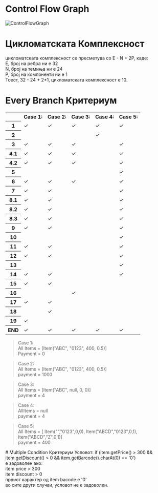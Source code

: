 # Control Flow Graph
![ControlFlowGraph](https://github.com/nikola-bozinovski/SI_2024_lab2_226054/assets/166914433/cb286ec5-6447-40a9-9535-8c184c438742)
# Цикломатската Комплексност
цикломатската комплексност се пресметува со E - N + 2P, каде:<br>
  E, број на ребра ни е 32<br>
  N, број на темиња ни е 24<br>
  P, број на компоненти ни е 1<br>
  Тоест, 32 - 24 + 2*1, цикломатската комплексност е 10.<br>
  
# Every Branch Критериум 
<table>
        <tr>
            <th></th>
            <th>Case 1:</th>
            <th>Case 2:</th>
            <th>Case 3:</th>
            <th>Case 4:</th>
            <th>Case 5:</th>
        </tr>
        <tr>
            <th>1</th> <!-- &#x2713;-->
            <td>&#x2713;</td>
            <td>&#x2713;</td>
            <td>&#x2713;</td>
            <td>&#x2713;</td>
            <td>&#x2713;</td>
        </tr>
        <tr>
            <th>2</th>
            <td></td>
            <td></td>
            <td></td>
            <td>&#x2713;</td>
            <td></td>
        </tr>
        <tr>
            <th>3</th>
            <td>&#x2713;</td>
            <td>&#x2713;</td>
            <td>&#x2713;</td>
            <td></td>
            <td>&#x2713;</td>
        </tr>
        <tr>
            <th>4.1</th>
            <td>&#x2713;</td>
            <td>&#x2713;</td>
            <td>&#x2713;</td>
            <td></td>
            <td>&#x2713;</td>
        </tr>
        <tr>
            <th>4.2</th>
            <td>&#x2713;</td>
            <td>&#x2713;</td>
            <td>&#x2713;</td>
            <td></td>
            <td>&#x2713;</td>
        </tr>
        <tr>
            <th>5</th>
            <td></td>
            <td></td>
            <td></td>
            <td></td>
            <td>&#x2713;</td>
        </tr>
        <tr>
            <th>6</th>
            <td>&#x2713;</td>
            <td>&#x2713;</td>
            <td>&#x2713;</td>
            <td></td>
            <td>&#x2713;</td>
        </tr>
        <tr>
            <th>7</th>
            <td>&#x2713;</td>
            <td>&#x2713;</td>
            <td></td>
            <td></td>
            <td>&#x2713;</td>
        </tr>
        <tr>
            <th>8.1</th>
            <td>&#x2713;</td>
            <td>&#x2713;</td>
            <td></td>
            <td></td>
            <td>&#x2713;</td>
        </tr>
        <tr>
            <th>8.2</th>
            <td>&#x2713;</td>
            <td>&#x2713;</td>
            <td></td>
            <td></td>
            <td>&#x2713;</td>
        </tr>
        <tr>
            <th>8.3</th>
            <td>&#x2713;</td>
            <td>&#x2713;</td>
            <td></td>
            <td></td>
            <td>&#x2713;</td>
        </tr>
        <tr>
            <th>9</th>
            <td>&#x2713;</td>
            <td>&#x2713;</td>
            <td></td>
            <td></td>
            <td>&#x2713;</td>
        </tr>
        <tr>
            <th>10</th>
            <td></td>
            <td></td>
            <td></td>
            <td></td>
            <td>&#x2713;</td>
        </tr>
        <tr>
            <th>11</th>
            <td>&#x2713;</td>
            <td>&#x2713;</td>
            <td></td>
            <td></td>
            <td>&#x2713;</td>
        </tr>
        <tr>
            <th>12</th>
            <td>&#x2713;</td>
            <td>&#x2713;</td>
            <td></td>
            <td></td>
            <td>&#x2713;</td>
        </tr>
        <tr>
            <th>13</th>
            <td></td>
            <td></td>
            <td></td>
            <td></td>
            <td>&#x2713;</td>
        </tr>
        <tr>
            <th>14</th>
            <td>&#x2713;</td>
            <td>&#x2713;</td>
            <td></td>
            <td></td>
            <td>&#x2713;</td>
        </tr>
        <tr>
            <th>15</th>
            <td>&#x2713;</td>
            <td>&#x2713;</td>
            <td></td>
            <td></td>
            <td></td>
        </tr>
        <tr>
            <th>16</th>
            <td></td>
            <td></td>
            <td>&#x2713;</td>
            <td></td>
            <td></td>
        </tr>
        <tr>
            <th>17</th>
            <td>&#x2713;</td>
            <td>&#x2713;</td>
            <td></td>
            <td></td>
            <td></td>
        </tr>
        <tr>
            <th>18</th>
            <td></td>
            <td>&#x2713;</td>
            <td></td>
            <td></td>
            <td></td>
        </tr>
        <tr>
            <th>19</th>
            <td>&#x2713;</td>
            <td></td>
            <td></td>
            <td></td>
            <td></td>
        </tr>
        <tr>
            <th>END</th>
            <td>&#x2713;</td>
            <td>&#x2713;</td>
            <td>&#x2713;</td>
            <td>&#x2713;</td>
            <td>&#x2713;</td>
        </tr>
</table>
<blockquote>
    Case 1:<br>
    All Items = [Item("ABC", "0123", 400, 0.5)]<br>
    Payment = 0<br>
</blockquote>
<blockquote>
    Case 2:<br>
    All Items = [Item("ABC", "0123", 400, 0.5)]<br>
    payment = 1000<br>
</blockquote>
<blockquote>
    Case 3:<br>
    All Items = [Item("ABC", null, 0, 0)]<br>
    payment = 4<br>
</blockquote>
<blockquote>
    Case 4:<br>
    AllItems = null<br>
    payment = 4<br>
</blockquote>
<blockquote>
    Case 5:<br>
    All Items = [ Item("","0123",0,0), Item("ABCD","0123",0,1), Item("ABCD","Z",0,1)]<br>
    payment = 400<br>
</blockquote>
# Multiple Condition Критериум 
Условот: if (item.getPrice() > 300 && item.getDiscount() > 0 && item.getBarcode().charAt(0) == '0')<br>
е задоволен ако:<br>
	item price > 300<br>
	item discount > 0<br>
	првиот карактер од item bacode е '0'<br>
во сите други случаи, условот не е задоволен.<br>
